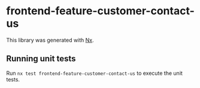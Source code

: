 # frontend-feature-customer-contact-us

This library was generated with [Nx](https://nx.dev).

## Running unit tests

Run `nx test frontend-feature-customer-contact-us` to execute the unit tests.
